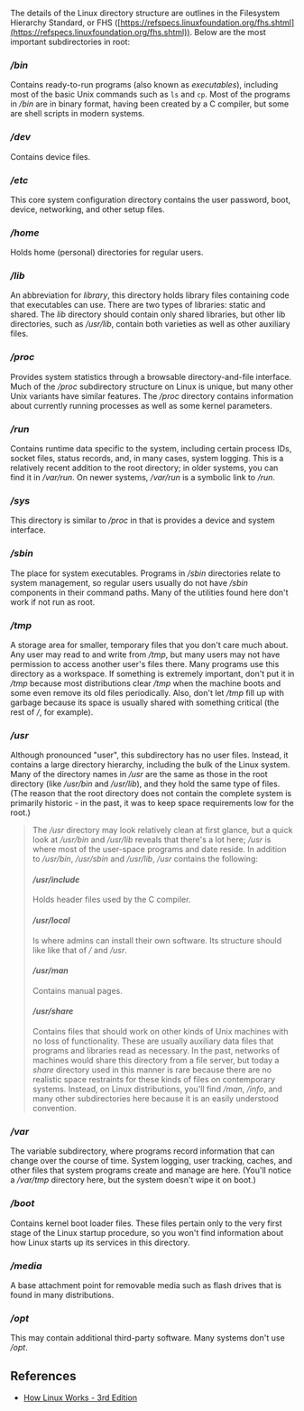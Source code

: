 The details of the Linux directory structure are outlines in the Filesystem Hierarchy Standard, or FHS ([https://refspecs.linuxfoundation.org/fhs.shtml](https://refspecs.linuxfoundation.org/fhs.shtml)). Below are the most important subdirectories in root:

### **_/bin_**

Contains ready-to-run programs (also known as _executables_), including most of the basic Unix commands such as `ls` and `cp`. Most of the programs in _/bin_ are in binary format, having been created by a C compiler, but some are shell scripts in modern systems.

### **_/dev_**

Contains device files.

### **_/etc_**

This core system configuration directory contains the user password, boot, device, networking, and other setup files.

### **_/home_**

Holds home (personal) directories for regular users.

### **_/lib_**

An abbreviation for _library_, this directory holds library files containing code that executables can use. There are two types of libraries: static and shared. The _lib_ directory should contain only shared libraries, but other lib directories, such as _/usr/lib_, contain both varieties as well as other auxiliary files.

### **_/proc_**

Provides system statistics through a browsable directory-and-file interface. Much of the _/proc_ subdirectory structure on Linux is unique, but many other Unix variants have similar features. The _/proc_ directory contains information about currently running processes as well as some kernel parameters.

### **_/run_**

Contains runtime data specific to the system, including certain process IDs, socket files, status records, and, in many cases, system logging. This is a relatively recent addition to the root directory; in older systems, you can find it in _/var/run_. On newer systems, _/var/run_ is a symbolic link to _/run_.

### **_/sys_**

This directory is similar to _/proc_ in that is provides a device and system interface.

### **_/sbin_**

The place for system executables. Programs in _/sbin_ directories relate to system management, so regular users usually do not have _/sbin_ components in their command paths. Many of the utilities found here don't work if not run as root.

### **_/tmp_**

A storage area for smaller, temporary files that you don't care much about. Any user may read to and write from _/tmp_, but many users may not have permission to access another user's files there. Many programs use this directory as a workspace. If something is extremely important, don't put it in _/tmp_ because most distributions clear _/tmp_ when the machine boots and some even remove its old files periodically. Also, don't let _/tmp_ fill up with garbage because its space is usually shared with something critical (the rest of _/_, for example).

### **_/usr_**

Although pronounced "user", this subdirectory has no user files. Instead, it contains a large directory hierarchy, including the bulk of the Linux system. Many of the directory names in _/usr_ are the same as those in the root directory (like _/usr/bin_ and _/usr/lib_), and they hold the same type of files. (The reason that the root directory does not contain the complete system is primarily historic - in the past, it was to keep space requirements low for the root.)

> The _/usr_ directory may look relatively clean at first glance, but a quick look at _/usr/bin_ and _/usr/lib_ reveals that there's a lot here; _/usr_ is where most of the user-space programs and date reside. In addition to _/usr/bin_, _/usr/sbin_ and _/usr/lib_, _/usr_ contains the following:
>
> #### **_/usr/include_**
>
> Holds header files used by the C compiler.
>
> #### **_/usr/local_**
>
> Is where admins can install their own software. Its structure should like like that of _/_ and _/usr_.
>
> #### **_/usr/man_**
>
> Contains manual pages.
>
> #### **_/usr/share_**
>
> Contains files that should work on other kinds of Unix machines with no loss of functionality. These are usually auxiliary data files that programs and libraries read as necessary. In the past, networks of machines would share this directory from a file server, but today a _share_ directory used in this manner is rare because there are no realistic space restraints for these kinds of files on contemporary systems. Instead, on Linux distributions, you'll find _/man_, _/info_, and many other subdirectories here because it is an easily understood convention.

### **_/var_**

The variable subdirectory, where programs record information that can change over the course of time. System logging, user tracking, caches, and other files that system programs create and manage are here. (You'll notice a _/var/tmp_ directory here, but the system doesn't wipe it on boot.)

### **_/boot_**

Contains kernel boot loader files. These files pertain only to the very first stage of the Linux startup procedure, so you won't find information about how Linux starts up its services in this directory.

### **_/media_**

A base attachment point for removable media such as flash drives that is found in many distributions.

### **_/opt_**

This may contain additional third-party software. Many systems don't use _/opt_.

## References

- [How Linux Works - 3rd Edition](https://nostarch.com/howlinuxworks3)
